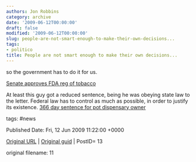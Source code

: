 ```yaml
---
authors: Jon Robbins
category: archive
date: '2009-06-12T00:00:00'
draft: false
modified: '2009-06-12T00:00:00'
slug: people-are-not-smart-enough-to-make-their-own-decisions...
tags:
- politico
title: People are not smart enough to make their own decisions...
---
```


so the government has to do it for us.


[Senate approves FDA reg of tobacco](http://www.latimes.com/news/nationworld/nation/la-na-tobacco12-2009jun12,0,7932307.story)

At least this guy got a reduced sentence, being he was obeying state law to the letter.  Federal law has to control as much as possible, in order to justify its existence.
[366 day sentence for pot dispensary owner](http://www.sfgate.com/cgi-bin/article.cgi?f=/c/a/2009/06/12/BA7Q185QA2.DTL)






tags: #news 


Published Date: Fri, 12 Jun 2009 11:22:00 +0000 

[Original URL](http://factorq.net/2009/06/12/people-are-not-smart-enough-to-make-their-own-decisions/) | [Original guid](http://factorq.wordpress.com/2009/06/12/people-are-not-smart-enough-to-make-their-own-decisions/) | PostID= 13

 original filename: 11
